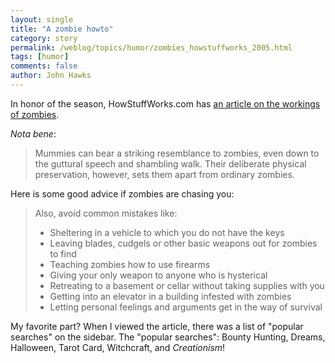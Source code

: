```yaml
---
layout: single 
title: "A zombie howto" 
category: story
permalink: /weblog/topics/humor/zombies_howstuffworks_2005.html
tags: [humor] 
comments: false 
author: John Hawks 
---
```



<p>
In honor of the season, HowStuffWorks.com has <a href="http://www.howstuffworks.com/zombie.htm">an article on the workings of zombies</a>. 
</p>

<i>Nota bene</i>: 
</p>

<blockquote>Mummies can bear a striking resemblance to zombies, even down to the guttural speech and shambling walk. Their deliberate physical preservation, however, sets them apart from ordinary zombies. </blockquote>

<p>
Here is some good advice if zombies are chasing you: 
</p>

<blockquote>Also, avoid common mistakes like:
<ul>
<li>Sheltering in a vehicle to which you do not have the keys</li>
<li>Leaving blades, cudgels or other basic weapons out for zombies to find</li>
<li>Teaching zombies how to use firearms</li>
<li>Giving your only weapon to anyone who is hysterical</li>
<li>Retreating to a basement or cellar without taking supplies with you</li>
<li>Getting into an elevator in a building infested with zombies</li>
<li>Letting personal feelings and arguments get in the way of survival</li>
</ul>
</blockquote>

<p>
My favorite part? When I viewed the article, there was a list of "popular searches" on the sidebar. The "popular searches": Bounty Hunting, Dreams, Halloween, Tarot Card, Witchcraft, and <i>Creationism</i>!
</p>

